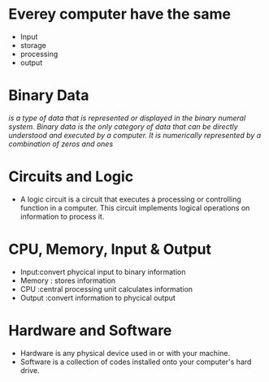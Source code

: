 # Everey computer have the same
* Input
* storage
* processing 
* output

# Binary Data
*is a type of data that is represented or displayed in the binary numeral system. Binary data is the only category of data that can be directly understood and executed by a computer. It is numerically represented by a combination of zeros and ones*

# Circuits and Logic
* A logic circuit is a circuit that executes a processing or controlling function in a computer.  This circuit implements logical operations on information to process it.

# CPU, Memory, Input & Output
* Input:convert phycical input to binary information 
* Memory : stores information 
* CPU :central processing unit calculates information
* Output :convert information to phycical output

# Hardware and Software
* Hardware is any physical device used in or with your machine.
* Software is a collection of codes installed onto your computer's hard drive.
